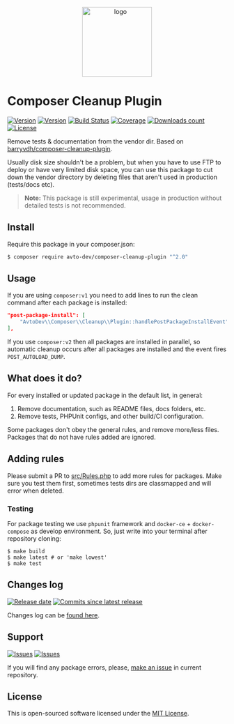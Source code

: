 <p align="center">
  <img alt="logo" src="https://hsto.org/webt/qm/vw/f1/qmvwf1kh3qymvadnet4ggvt_pue.png" height="160" />
</p>

# Composer Cleanup Plugin

[![Version][badge_packagist_version]][link_packagist]
[![Version][badge_php_version]][link_packagist]
[![Build Status][badge_build]][link_build]
[![Coverage][badge_coverage]][link_coverage]
[![Downloads count][badge_downloads_count]][link_packagist]
[![License][badge_license]][link_license]

Remove tests & documentation from the vendor dir. Based on [barryvdh/composer-cleanup-plugin](https://github.com/barryvdh/composer-cleanup-plugin).

Usually disk size shouldn't be a problem, but when you have to use FTP to deploy or have very limited disk space, you can use this package to cut down the vendor directory by deleting files that aren't used in production (tests/docs etc).

> **Note:** This package is still experimental, usage in production without detailed tests is not recommended.

## Install

Require this package in your composer.json:

```bash
$ composer require avto-dev/composer-cleanup-plugin "^2.0"
```

## Usage

If you are using `composer:v1` you need to add lines to run the clean command after each package is installed:

```json
"post-package-install": [
    "AvtoDev\\Composer\\Cleanup\\Plugin::handlePostPackageInstallEvent"
],
```

If you use `composer:v2` then all packages are installed in parallel, so automatic cleanup occurs after all packages are installed and the event fires `POST_AUTOLOAD_DUMP`.


## What does it do?

For every installed or updated package in the default list, in general:

1. Remove documentation, such as README files, docs folders, etc.
2. Remove tests, PHPUnit configs, and other build/CI configuration.

Some packages don't obey the general rules, and remove more/less files. Packages that do not have rules added are ignored.

## Adding rules

Please submit a PR to [src/Rules.php] to add more rules for packages. Make sure you test them first, sometimes tests dirs are classmapped and will error when deleted.

### Testing

For package testing we use `phpunit` framework and `docker-ce` + `docker-compose` as develop environment. So, just write into your terminal after repository cloning:

```shell
$ make build
$ make latest # or 'make lowest'
$ make test
```

## Changes log

[![Release date][badge_release_date]][link_releases]
[![Commits since latest release][badge_commits_since_release]][link_commits]

Changes log can be [found here][link_changes_log].

## Support

[![Issues][badge_issues]][link_issues]
[![Issues][badge_pulls]][link_pulls]

If you will find any package errors, please, [make an issue][link_create_issue] in current repository.

## License

This is open-sourced software licensed under the [MIT License][link_license].

[badge_packagist_version]:https://img.shields.io/packagist/v/avto-dev/composer-cleanup-plugin.svg?maxAge=180
[badge_php_version]:https://img.shields.io/packagist/php-v/avto-dev/composer-cleanup-plugin.svg?longCache=true
[badge_build]:https://img.shields.io/github/actions/workflow/status/avto-dev/composer-cleanup-plugin/tests.yml
[badge_coverage]:https://img.shields.io/codecov/c/github/avto-dev/composer-cleanup-plugin/master.svg?maxAge=60
[badge_downloads_count]:https://img.shields.io/packagist/dt/avto-dev/composer-cleanup-plugin.svg?maxAge=180
[badge_license]:https://img.shields.io/packagist/l/avto-dev/composer-cleanup-plugin.svg?longCache=true
[badge_release_date]:https://img.shields.io/github/release-date/avto-dev/composer-cleanup-plugin.svg?style=flat-square&maxAge=180
[badge_commits_since_release]:https://img.shields.io/github/commits-since/avto-dev/composer-cleanup-plugin/latest.svg?style=flat-square&maxAge=180
[badge_issues]:https://img.shields.io/github/issues/avto-dev/composer-cleanup-plugin.svg?style=flat-square&maxAge=180
[badge_pulls]:https://img.shields.io/github/issues-pr/avto-dev/composer-cleanup-plugin.svg?style=flat-square&maxAge=180

[link_releases]:https://github.com/avto-dev/composer-cleanup-plugin/releases
[link_packagist]:https://packagist.org/packages/avto-dev/composer-cleanup-plugin
[link_build]:https://github.com/avto-dev/composer-cleanup-plugin/actions
[link_coverage]:https://codecov.io/gh/avto-dev/composer-cleanup-plugin/
[link_changes_log]:https://github.com/avto-dev/composer-cleanup-plugin/blob/master/CHANGELOG.md
[link_issues]:https://github.com/avto-dev/composer-cleanup-plugin/issues
[link_create_issue]:https://github.com/avto-dev/composer-cleanup-plugin/issues/new/choose
[link_commits]:https://github.com/avto-dev/composer-cleanup-plugin/commits
[link_pulls]:https://github.com/avto-dev/composer-cleanup-plugin/pulls
[link_license]:https://github.com/avto-dev/composer-cleanup-plugin/blob/master/LICENSE
[src/Rules.php]:/src/Rules.php
